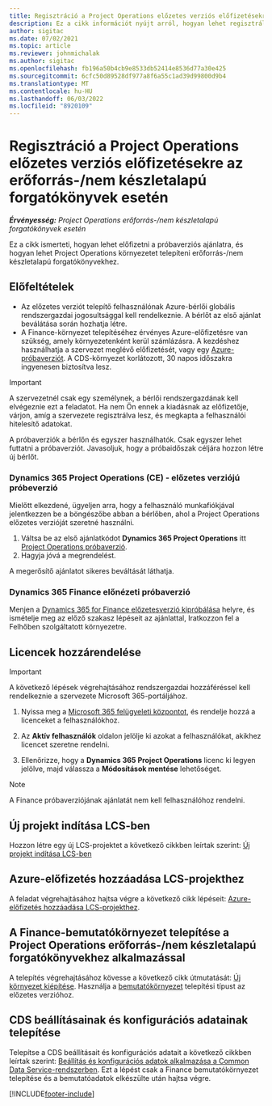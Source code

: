 ```yaml
---
title: Regisztráció a Project Operations előzetes verziós előfizetésekre az erőforrás-/nem készletalapú forgatókönyvek esetén
description: Ez a cikk információt nyújt arról, hogyan lehet regisztrálni és telepíteni a Project Operations alkalmazást erőforrás-/nem készletalapú forgatókönyvek esetén.
author: sigitac
ms.date: 07/02/2021
ms.topic: article
ms.reviewer: johnmichalak
ms.author: sigitac
ms.openlocfilehash: fb196a50b4cb9e8533db52414e8536d77a30e425
ms.sourcegitcommit: 6cfc50d89528df977a8f6a55c1ad39d99800d9b4
ms.translationtype: MT
ms.contentlocale: hu-HU
ms.lasthandoff: 06/03/2022
ms.locfileid: "8920109"
---
```

# <a name="sign-up-for-project-operations-preview-subscriptions-for-resource-non-stocked-scenarios"></a>Regisztráció a Project Operations előzetes verziós előfizetésekre az erőforrás-/nem készletalapú forgatókönyvek esetén

_**Érvényesség:** Project Operations erőforrás-/nem készletalapú forgatókönyvek esetén_



Ez a cikk ismerteti, hogyan lehet előfizetni a próbaverziós ajánlatra, és hogyan lehet Project Operations környezetet telepíteni erőforrás-/nem készletalapú forgatókönyvekhez.

## <a name="prerequisites"></a>Előfeltételek
- Az előzetes verziót telepítő felhasználónak Azure-bérlői globális rendszergazdai jogosultsággal kell rendelkeznie. A bérlőt az első ajánlat beválátása során hozhatja létre. 
- A Finance-környezet telepítéséhez érvényes Azure-előfizetésre van szükség, amely környezetenként kerül számlázásra. A kezdéshez használhatja a szervezet meglévő előfizetését, vagy egy [Azure-próbaverziót](https://azure.microsoft.com/free/). A CDS-környezet korlátozott, 30 napos időszakra ingyenesen biztosítva lesz.

> [!IMPORTANT]
> A szervezetnél csak egy személynek, a bérlői rendszergazdának kell elvégeznie ezt a feladatot. Ha nem Ön ennek a kiadásnak az előfizetője, várjon, amíg a szervezete regisztrálva lesz, és megkapta a felhasználói hitelesítő adatokat.
> 
> A próbaverziók a bérlőn és egyszer használhatók. Csak egyszer lehet futtatni a próbaverziót. Javasoljuk, hogy a próbaidőszak céljára hozzon létre új bérlőt.


### <a name="dynamics-365-project-operations-ce---preview-trial"></a>Dynamics 365 Project Operations (CE) - előzetes verziójú próbeverzió 

Mielőtt elkezdené, ügyeljen arra, hogy a felhasználó munkafiókjával jelentkezzen be a böngészőbe abban a bérlőben, ahol a Project Operations előzetes verzióját szeretné használni.

1. Váltsa be az első ajánlatkódot **Dynamics 365 Project Operations** itt [Project Operations próbaverzió](https://aka.ms/try-po).
2. Hagyja jóvá a megrendelést.

  A megerősítő ajánlatot sikeres beváltását láthatja.

### <a name="dynamics-365-finance-preview-trial"></a>Dynamics 365 Finance előnézeti próbaverzió

Menjen a [Dynamics 365 for Finance előzetesverzió kipróbálása](https://aka.ms/trypoche) helyre, és ismételje meg az előző szakasz lépéseit az ajánlattal, Iratkozzon fel a Felhőben szolgáltatott környezetre.  

## <a name="assign-licenses"></a>Licencek hozzárendelése

> [!IMPORTANT]
> A következő lépések végrehajtásához rendszergazdai hozzáféréssel kell rendelkeznie a szervezete Microsoft 365-portáljához.

1. Nyissa meg a [Microsoft 365 felügyeleti központot](https://portal.office.com/), és rendelje hozzá a licenceket a felhasználókhoz.

2. Az **Aktív felhasználók** oldalon jelölje ki azokat a felhasználókat, akikhez licencet szeretne rendelni.

3. Ellenőrizze, hogy a **Dynamics 365 Project Operations** licenc ki legyen jelölve, majd válassza a **Módosítások mentése** lehetőséget.

> [!NOTE]
> A Finance próbaverziójának ajánlatát nem kell felhasználóhoz rendelni.

## <a name="start-a-new-project-in-lcs"></a>Új projekt indítása LCS-ben

Hozzon létre egy új LCS-projektet a következő cikkben leírtak szerint: [Új projekt indítása LCS-ben](create-lcs-project.md)

## <a name="add-an-azure-subscription-to-an-lcs-project"></a>Azure-előfizetés hozzáadása LCS-projekthez

A feladat végrehajtásához hajtsa végre a következő cikk lépéseit: [Azure-előfizetés hozzáadása LCS-projekthez](resource-add-azure-subscription-lcs-project.md).

## <a name="deploy-finance-demo-environment-with-project-operations-for-resourcenon-stocked-scenarios"></a>A Finance-bemutatókörnyezet telepítése a Project Operations erőforrás-/nem készletalapú forgatókönyvekhez alkalmazással

A telepítés végrehajtásához kövesse a következő cikk útmutatását: [Új környezet kiépítése](resource-provision-new-environment.md). Használja a [bemutatókörnyezet](/dynamics365/fin-ops-core/dev-itpro/deployment/deploy-demo-environment) telepítési típust az előzetes verzióhoz. 

## <a name="install-cds-setup-and-configuration-data"></a>CDS beállításainak és konfigurációs adatainak telepítése

Telepítse a CDS beállításait és konfigurációs adatait a következő cikkben leírtak szerint: [Beállítás és konfigurációs adatok alkalmazása a Common Data Service-rendszerben](resource-apply-pro-setup-config-data.md).
Ezt a lépést csak a Finance bemutatókörnyezet telepítése és a bemutatóadatok elkészülte után hajtsa végre.


[!INCLUDE[footer-include](../includes/footer-banner.md)]
